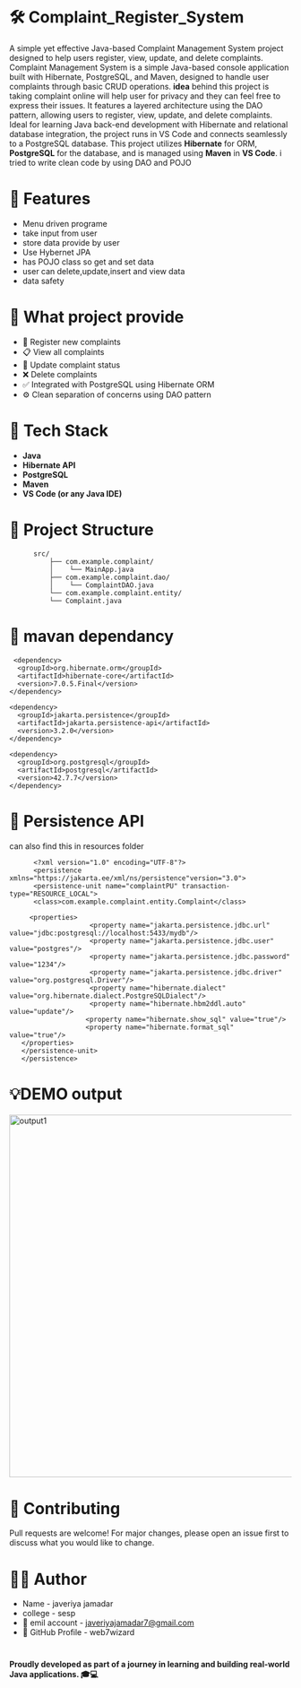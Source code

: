 #  🛠️ Complaint_Register_System

A simple yet effective Java-based Complaint Management System project designed to help users register, view, update, and delete complaints.
Complaint Management System is a simple Java-based console application built with Hibernate, PostgreSQL, and Maven, designed to handle user complaints through basic CRUD operations. 
**idea** behind this project is taking complaint online will help user for privacy and they can feel free to express their issues.
It features a layered architecture using the DAO pattern, allowing users to register, view, update, and delete complaints. Ideal for learning Java back-end development with Hibernate and relational database integration, the project runs in VS Code and connects seamlessly to a PostgreSQL database.
This project utilizes **Hibernate** for ORM, **PostgreSQL** for the database, and is managed using **Maven** in **VS Code**.  i tried to write clean code by using DAO and POJO 

# 📌 Features
- Menu driven programe
- take input from user
- store data provide by user
- Use Hybernet JPA
- has POJO class so get and set data
- user can delete,update,insert and view data
- data safety


# 📌 What project provide

- 📝 Register new complaints
- 📋 View all complaints
- 🔄 Update complaint status
- ❌ Delete complaints
- ✅ Integrated with PostgreSQL using Hibernate ORM
- ⚙️ Clean separation of concerns using DAO pattern

# 🧰 Tech Stack

- **Java**
- **Hibernate API**
- **PostgreSQL**
- **Maven**
- **VS Code (or any Java IDE)**

# 📂 Project Structure

          src/
              ├── com.example.complaint/
              │    └── MainApp.java
              ├── com.example.complaint.dao/
              │    └── ComplaintDAO.java
              └── com.example.complaint.entity/
              └── Complaint.java

# 📂 mavan dependancy
     <dependency>
      <groupId>org.hibernate.orm</groupId>
      <artifactId>hibernate-core</artifactId>
      <version>7.0.5.Final</version>
    </dependency>

    <dependency>
      <groupId>jakarta.persistence</groupId>
      <artifactId>jakarta.persistence-api</artifactId>
      <version>3.2.0</version>
    </dependency>

    <dependency>
      <groupId>org.postgresql</groupId>
      <artifactId>postgresql</artifactId>
      <version>42.7.7</version>
    </dependency>

# 📂 Persistence API 
 can also find this in resources folder
  
          <?xml version="1.0" encoding="UTF-8"?>
          <persistence xmlns="https://jakarta.ee/xml/ns/persistence"version="3.0">
          <persistence-unit name="complaintPU" transaction-type="RESOURCE_LOCAL">
          <class>com.example.complaint.entity.Complaint</class>

         <properties>
                        <property name="jakarta.persistence.jdbc.url" value="jdbc:postgresql://localhost:5433/mydb"/>
                        <property name="jakarta.persistence.jdbc.user" value="postgres"/>
                        <property name="jakarta.persistence.jdbc.password" value="1234"/>
                        <property name="jakarta.persistence.jdbc.driver" value="org.postgresql.Driver"/>
                        <property name="hibernate.dialect" value="org.hibernate.dialect.PostgreSQLDialect"/>
                        <property name="hibernate.hbm2ddl.auto" value="update"/>
                       <property name="hibernate.show_sql" value="true"/>
                       <property name="hibernate.format_sql" value="true"/>
       </properties>
       </persistence-unit>
       </persistence>  


# 💡DEMO output

<img width="881" height="647" alt="output1" src="https://github.com/user-attachments/assets/34dc8c36-b993-4945-a63c-7600e9733490" />


# 🤝 Contributing
Pull requests are welcome! For major changes, please open an issue first to discuss what you would like to change.

             
# 👩‍💻 Author                   
-    Name              -  javeriya jamadar
-    college           -  sesp 
- 📧 emil account     -  javeriyajamadar7@gmail.com
- 🔗 GitHub Profile   -  web7wizard 

#
**Proudly developed as part of a journey in learning and building real-world Java applications. 🎓💻**
      


